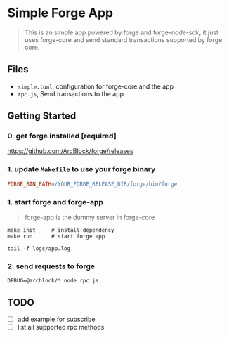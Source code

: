 # Simple Forge App

> This is an simple app powered by forge and forge-node-sdk, it just uses forge-core and send standard transactions supported by forge core.

## Files

- `simple.toml`, configuration for forge-core and the app
- `rpc.js`, Send transactions to the app

## Getting Started

### 0. get forge installed [required]

https://github.com/ArcBlock/forge/releases

### 1. update `Makefile` to use your forge binary

```makefile
FORGE_BIN_PATH=/YOUR_FORGE_RELEASE_DIR/forge/bin/forge
```

### 1. start forge and forge-app

> forge-app is the dummy server in forge-core

```shell
make init     # install dependency
make run      # start forge app
```

```shell
tail -f logs/app.log
```

### 2. send requests to forge

```shell
DEBUG=@arcblock/* node rpc.js
```

## TODO

- [ ] add example for subscribe
- [ ] list all supported rpc methods
